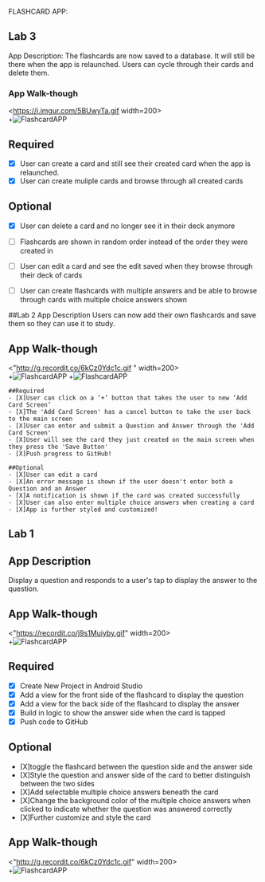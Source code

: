 FLASHCARD APP:


## Lab 3

App Description:
The flashcards are now saved to a database. It will still be there when the app is relaunched. Users can cycle through their cards and delete them.

### App Walk-though

<https://i.imgur.com/5BUwyTa.gif width=200><br>
+![FlashcardAPP](https://i.imgur.com/5BUwyTa.gif)

## Required
- [X] User can create a card and still see their created card when the app is relaunched.
- [X] User can create muliple cards and browse through all created cards

## Optional
- [X] User can delete a card and no longer see it in their deck anymore
- [ ] Flashcards are shown in random order instead of the order they were created in
- [ ] User can edit a card and see the edit saved when they browse through their deck of cards
- [ ] User can create flashcards with multiple answers and be able to browse through cards with multiple choice answers shown


##Lab 2
App Description
Users can now add their own flashcards and save them so they can use it to study.

## App Walk-though
<"http://g.recordit.co/6kCz0Ydc1c.gif " width=200><br>
    +![FlashcardAPP](http://g.recordit.co/6kCz0Ydc1c.gif)
    +![FlashcardAPP](http://g.recordit.co/xWhb5JoRGK.gif)

    ##Required
    - [X]User can click on a ‘+’ button that takes the user to new ‘Add Card Screen’
    - [X]The 'Add Card Screen' has a cancel button to take the user back to the main screen
    - [X]User can enter and submit a Question and Answer through the 'Add Card Screen'
    - [X]User will see the card they just created on the main screen when they press the 'Save Button'
    - [X]Push progress to GitHub!

    ##Optional
    - [X]User can edit a card
    - [X]An error message is shown if the user doesn't enter both a Question and an Answer
    - [X]A notification is shown if the card was created successfully
    - [X]User can also enter multiple choice answers when creating a card
    - [X]App is further styled and customized!

## Lab 1

## App Description
Display a question and responds to a user's tap to display the answer to the question.
## App Walk-though
<"https://recordit.co/j9s1Muiyby.gif" width=200><br>
+![FlashcardAPP](https://recordit.co/j9s1Muiyby.gif)

## Required
- [X] Create New Project in Android Studio
- [X] Add a view for the front side of the flashcard to display the question
- [X] Add a view for the back side of the flashcard to display the answer
- [X] Build in logic to show the answer side when the card is tapped
- [X] Push code to GitHub
## Optional
- [X]toggle the flashcard between the question side and the answer side
- [X]Style the question and answer side of the card to better distinguish between the two sides
- [X]Add selectable multiple choice answers beneath the card
- [X]Change the background color of the multiple choice answers when clicked to indicate whether the question was answered correctly
- [X]Further customize and style the card

## App Walk-though
<"http://g.recordit.co/6kCz0Ydc1c.gif" width=200><br>
+![FlashcardAPP](http://g.recordit.co/wHGzwU7Au7.gif)




